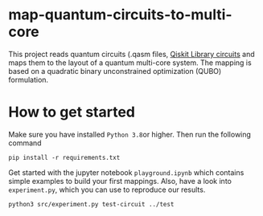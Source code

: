 # map-quantum-circuits-to-multi-core

This project reads quantum circuits (.qasm files, [Qiskit Library circuits](https://qiskit.org/documentation/apidoc/circuit_library.html#module-qiskit.circuit.library) and maps them to the layout of a quantum multi-core system. The mapping is based on a quadratic binary unconstrained optimization (QUBO) formulation. 

# How to get started
Make sure you have installed ``Python 3.8``or higher. Then run the following command
```console
pip install -r requirements.txt
````
Get started with the jupyter notebook `playground.ipynb` which contains simple examples to build your first mappings. 
Also, have a look into `experiment.py`, which you can use to reproduce our results.

```
python3 src/experiment.py test-circuit ../test
```
